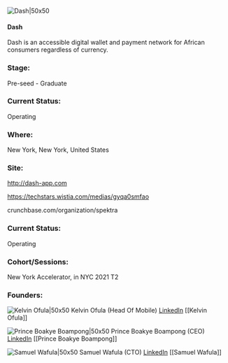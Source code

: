

![Dash|50x50](https://res.cloudinary.com/crunchbase-production/image/upload/vep32shwqxlnon7zcdyk)

#### Dash
Dash is an accessible digital wallet and payment network for African consumers regardless of currency.

### Stage: 
Pre-seed - Graduate 

### Current Status: 
Operating

### Where:
New York, New York, United States

### Site:
http://dash-app.com

https://techstars.wistia.com/medias/gyqa0smfao

crunchbase.com/organization/spektra

### Current Status: 
Operating

### Cohort/Sessions: 
New York Accelerator, in NYC 2021 T2

### Founders: 

![Kelvin Ofula|50x50](https://www.f6s.com/images/profile-placeholder-user.jpg) Kelvin Ofula (Head Of Mobile) [LinkedIn](https://linkedin.com/in/kelvin-ofula-25ab1b9b) [[Kelvin Ofula]]

![Prince Boakye Boampong|50x50](https://apimg.techstars.com/connect/images/image_files/602e1c539b1a140007ae357c/original/DSC_0671.jpg) Prince Boakye Boampong (CEO) [LinkedIn](https://linkedin.com/in/paakwasi) [[Prince Boakye Boampong]]

![Samuel Wafula|50x50](https://www.f6s.com/images/profile-placeholder-user.jpg) Samuel Wafula (CTO) [LinkedIn](https://linkedin.com/in/wafula-samuel-857a1767) [[Samuel Wafula]]


